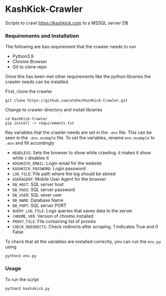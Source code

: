 # KashKick-Crawler

Scripts to crawl https://kashkick.com to a MSSQL server DB

### Requirements and Installation

The following are bas requirement that the crawler needs to run

- Python3.9
- Chrome Browser
- Git to clone repo

Once this has been met other requirements like the python libraries the crawler needs can be installed.

First, clone the crawler

```
git clone https://github.com/atehe/KashKick-Crawler.git
```

Change to crawler directory and install libraries

```
cd KashKick-Crawler
pip install -r requirements.txt
```

Key variables that the crawler needs are set in the `.env` file.
This can be seen in the `.env.example` file.
To set the variables, rename `env.example` to `.env` and fill accordingly

- `HEADLESS`: Sets the browser to show while crawling. `0` makes it show while `1` disables it
- `KASHKICK_EMAIL`: Login email for the website
- `KASHKICK_PASSWORD`: Login password
- `LOG_FILE`: File path where the log should be stored
- `USERAGENT`: Mobile User Agent for the browser
- `DB_HOST`: SQL server host
- `DB_PASS`: SQL server password
- `DB_USER`: SQL sever user
- `DB_NAME`: Database Name
- `DB_PORT`: SQL server PORT
- `QUERY_LOG_FILE`: Logs queries that saves data to the server
- `CHROME_VER`: Version of chrome installed
- `PROXY_FILE`: File containing list of proxies
- `CHECK_REDIRECTS`: Check redirects after scraping. 1 indicates True and 0 False

To check that all the variables are installed correctly, you can run the `env.py` using

```
python3 env.py
```

### Usage

To run the script

```
python3 kashskick.py
```
